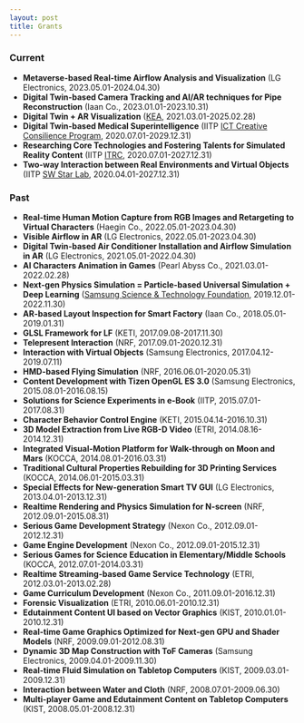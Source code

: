 ```yaml
---
layout: post
title: Grants
---
```


### Current
* **Metaverse-based Real-time Airflow Analysis and Visualization** (LG Electronics, 2023.05.01-2024.04.30)
* **Digital Twin-based Camera Tracking and AI/AR techniques for Pipe Reconstruction** (Iaan Co., 2023.01.01-2023.10.31)
* **Digital Twin + AR Visualization** ([KEA](http://www.xrpro.or.kr/), 2021.03.01-2025.02.28)
* **Digital Twin-based Medical Superintelligence** (IITP [ICT Creative Consilience Program](https://mpij.korea.ac.kr/mpij/intro/greeting.do), 2020.07.01-2029.12.31)
* **Researching Core Technologies and Fostering Talents for Simulated Reality Content** (IITP [ITRC](http://itrc.ewha.ac.kr/), 2020.07.01-2027.12.31)
* **Two-way Interaction between Real Environments and Virtual Objects** (IITP [SW Star Lab](http://swstarlab.kr/page/page02_02.php?c=lab36), 2020.04.01-2027.12.31)

### Past
* **Real-time Human Motion Capture from RGB Images and Retargeting to Virtual Characters** (Haegin Co., 2022.05.01-2023.04.30)
* **Visible Airflow in AR** (LG Electronics, 2022.05.01-2023.04.30)
* **Digital Twin-based Air Conditioner Installation and Airflow Simulation in AR** (LG Electronics, 2021.05.01-2022.04.30)
* **AI Characters Animation in Games** (Pearl Abyss Co., 2021.03.01-2022.02.28)
* **Next-gen Physics Simulation = Particle-based Universal Simulation + Deep Learning** ([Samsung Science & Technology Foundation](http://www.samsungstf.org/ssrfPr/researcher/viewResearcher.do?idx=240&pageIndex=6&searchCondition=all&searchKeyword=&searchResearchProgram=ICT&searchResearchDepth1=&searchResearchDepth2=&searchResearchBelong=&searchResearchSelectYear=&searchResearchState=), 2019.12.01-2022.11.30)
* **AR-based Layout Inspection for Smart Factory** (Iaan Co., 2018.05.01-2019.01.31)
* **GLSL Framework for LF** (KETI, 2017.09.08-2017.11.30)
* **Telepresent Interaction** (NRF, 2017.09.01-2020.12.31)
* **Interaction with Virtual Objects** (Samsung Electronics, 2017.04.12-2019.07.11)
* **HMD-based Flying Simulation** (NRF, 2016.06.01-2020.05.31)
* **Content Development with Tizen OpenGL ES 3.0** (Samsung Electronics, 2015.08.01-2016.08.15)
* **Solutions for Science Experiments in e-Book** (IITP, 2015.07.01-2017.08.31)
* **Character Behavior Control Engine** (KETI, 2015.04.14-2016.10.31)
* **3D Model Extraction from Live RGB-D Video** (ETRI, 2014.08.16-2014.12.31)
* **Integrated Visual-Motion Platform for Walk-through on Moon and Mars** (KOCCA, 2014.08.01-2016.03.31)
* **Traditional Cultural Properties Rebuilding for 3D Printing Services** (KOCCA, 2014.06.01-2015.03.31)
* **Special Effects for New-generation Smart TV GUI** (LG Electronics, 2013.04.01-2013.12.31)
* **Realtime Rendering and Physics Simulation for N-screen** (NRF, 2012.09.01-2015.08.31)
* **Serious Game Development Strategy** (Nexon Co., 2012.09.01-2012.12.31)
* **Game Engine Development** (Nexon Co., 2012.09.01-2015.12.31)
* **Serious Games for Science Education in Elementary/Middle Schools** (KOCCA, 2012.07.01-2014.03.31)
* **Realtime Streaming-based Game Service Technology** (ETRI, 2012.03.01-2013.02.28)
* **Game Curriculum Development** (Nexon Co., 2011.09.01-2016.12.31)
* **Forensic Visualization** (ETRI, 2010.06.01-2010.12.31)
* **Edutainment Content UI based on Vector Graphics** (KIST, 2010.01.01-2010.12.31)
* **Real-time Game Graphics Optimized for Next-gen GPU and Shader Models** (NRF, 2009.09.01-2012.08.31)
* **Dynamic 3D Map Construction with ToF Cameras** (Samsung Electronics, 2009.04.01-2009.11.30)
* **Real-time Fluid Simulation on Tabletop Computers** (KIST, 2009.03.01-2009.12.31)
* **Interaction between Water and Cloth** (NRF, 2008.07.01-2009.06.30)
* **Multi-player Game and Edutainment Content on Tabletop Computers** (KIST, 2008.05.01-2008.12.31)

